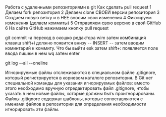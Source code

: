 

Работа с удаленными репозиториями в git
Как сделать pull request
1 Делаем fork репозитория 
2 Делаем clone СВОЕЙ версии репозитория 
3 Создаем новую ветку и в НЕЕ вносим свои изменения 
4 Фиксируем изменения (делаем коммиты) 
5 Отправляем свою версию в свой GitHub 
6 На сайте GitHub нажимаем кнопку pull request

git commit -a переход в окошко редактора wim затем комбинация клавиш shift+i должно появится внизу -- INSERT -- затем вводим  коминтарий к коммиту. Что бы выйти  esk затем shift+: появляется поле ввода пишем в нем wq затем enter

git log --all --oneline

Игнорируемые файлы отслеживаются в специальном файле .gitignore, который регистрируется в корневом каталоге репозитория. 
В Git нет специальной команды для указания игнорируемых файлов: вместо этого необходимо вручную отредактировать файл .gitignore, чтобы указать в нем новые файлы, которые должны быть проигнорированы. Файлы .gitignore содержат шаблоны, которые сопоставляются с именами файлов в репозитории для определения необходимости игнорировать эти файлы.
